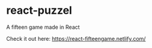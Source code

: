 # react-puzzel

A fifteen game made in React

Check it out here: 
https://react-fifteengame.netlify.com/